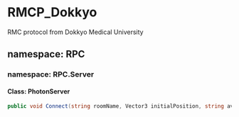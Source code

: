 # RMCP_Dokkyo
RMC protocol from Dokkyo Medical University
## namespace: RPC
### namespace: RPC.Server
#### Class: PhotonServer
```csharp
public void Connect(string roomName, Vector3 initialPosition, string avatarPrefabName)
```

